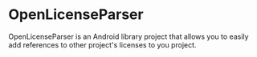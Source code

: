 OpenLicenseParser
=================

OpenLicenseParser is an Android library project that allows you to easily add references to other project's licenses to you project. 
